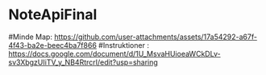 # NoteApiFinal
#Minde Map: 
                      https://github.com/user-attachments/assets/17a54292-a67f-4f43-ba2e-beec4ba7f866
#Instruktioner :
                      https://docs.google.com/document/d/1U_MsvaHUioeaWCkDLv-sv3XbgzUIiTV_y_NB4RtrcrI/edit?usp=sharing 
